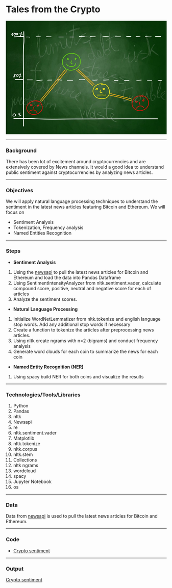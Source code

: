 # **Tales from the Crypto**
![Stock Sentiment](Images/sentimental.jpeg)

---
### **Background**

There has been lot of excitement around cryptocurrencies and are extensively covered by News channels. It would a good idea to understand public sentiment against cryptocurrencies by analyzing news articles.

---
### **Objectives**
We  will apply natural language processing techniques to understand the sentiment in the latest news articles featuring Bitcoin and Ethereum. We will focus on 
* Sentiment Analysis
* Tokenization, Frequency analysis
* Named Entities Recognition

---
### **Steps**
*  **Sentiment Analysis**
1.  Using the [newsapi](https://newsapi.org/) to pull the latest news articles for Bitcoin and Ethereum and load the data into Pandas Dataframe
2. Using SentimentIntensityAnalyzer from nltk.sentiment.vader, calculate compound score, positive, neutral and negative score for each of articles
3. Analyze the sentiment scores.

* **Natural Language Processing**
1. Initialize WordNetLemmatizer from nltk.tokenize  and english language stop words. Add any additional stop words if necessary
2. Create a function to tokenize the articles after preprocessing news articles.
3. Using nltk create ngrams with n=2 (bigrams) and conduct frequency analysis
4. Generate word clouds for each coin to summarize the news for each coin

* **Named Entity Recognition (NER)**
1. Using spacy build NER for both coins and visualize the results


---
### **Technologies/Tools/Libraries**
1. Python
2. Pandas
3. nltk
4. Newsapi
5. re
6. nltk.sentiment.vader
7. Matplotlib
8. nltk.tokenize
9. nltk.corpus
10. nltk.stem
11. Collections
12. nltk ngrams
13. wordcloud
14. spacy
15. Jupyter Notebook
16. os


---
### **Data**
Data from [newsapi](https://newsapi.org/) is used to pull the latest news articles for Bitcoin and Ethereum.

---
### **Code**
*   [Crypto sentiment](crypto_sentiment.ipynb)

---
### **Output**

[Crypto sentiment](crypto_sentiment.ipynb)